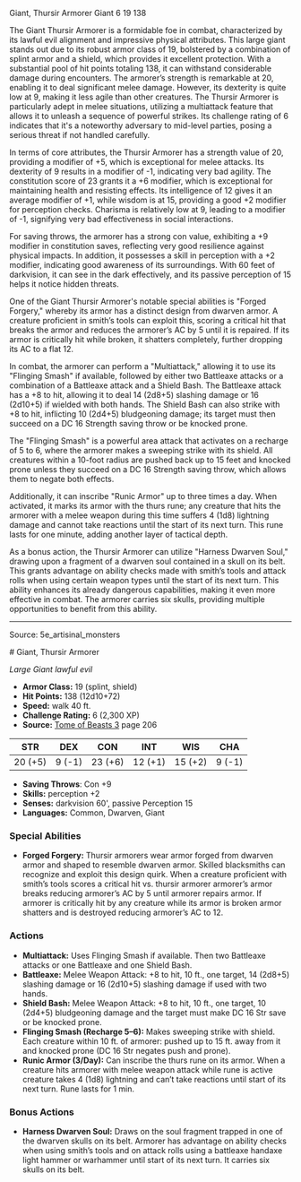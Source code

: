 <MonsterName/>Giant, Thursir Armorer</MonsterName>
<CreatureType/>Giant</CreatureType>
<CR/>6</CR>
<AC/>19</AC>
<HP/>138</HP>
<summary>The Giant Thursir Armorer is a formidable foe in combat, characterized by its lawful evil alignment and impressive physical attributes. This large giant stands out due to its robust armor class of 19, bolstered by a combination of splint armor and a shield, which provides it excellent protection. With a substantial pool of hit points totaling 138, it can withstand considerable damage during encounters. The armorer’s strength is remarkable at 20, enabling it to deal significant melee damage. However, its dexterity is quite low at 9, making it less agile than other creatures. The Thursir Armorer is particularly adept in melee situations, utilizing a multiattack feature that allows it to unleash a sequence of powerful strikes. Its challenge rating of 6 indicates that it's a noteworthy adversary to mid-level parties, posing a serious threat if not handled carefully.</summary>

<detail>

In terms of core attributes, the Thursir Armorer has a strength value of 20, providing a modifier of +5, which is exceptional for melee attacks. Its dexterity of 9 results in a modifier of -1, indicating very bad agility. The constitution score of 23 grants it a +6 modifier, which is exceptional for maintaining health and resisting effects. Its intelligence of 12 gives it an average modifier of +1, while wisdom is at 15, providing a good +2 modifier for perception checks. Charisma is relatively low at 9, leading to a modifier of -1, signifying very bad effectiveness in social interactions. 

For saving throws, the armorer has a strong con value, exhibiting a +9 modifier in constitution saves, reflecting very good resilience against physical impacts. In addition, it possesses a skill in perception with a +2 modifier, indicating good awareness of its surroundings. With 60 feet of darkvision, it can see in the dark effectively, and its passive perception of 15 helps it notice hidden threats.

One of the Giant Thursir Armorer's notable special abilities is "Forged Forgery," whereby its armor has a distinct design from dwarven armor. A creature proficient in smith’s tools can exploit this, scoring a critical hit that breaks the armor and reduces the armorer’s AC by 5 until it is repaired. If its armor is critically hit while broken, it shatters completely, further dropping its AC to a flat 12.

In combat, the armorer can perform a "Multiattack," allowing it to use its "Flinging Smash" if available, followed by either two Battleaxe attacks or a combination of a Battleaxe attack and a Shield Bash. The Battleaxe attack has a +8 to hit, allowing it to deal 14 (2d8+5) slashing damage or 16 (2d10+5) if wielded with both hands. The Shield Bash can also strike with +8 to hit, inflicting 10 (2d4+5) bludgeoning damage; its target must then succeed on a DC 16 Strength saving throw or be knocked prone.

The "Flinging Smash" is a powerful area attack that activates on a recharge of 5 to 6, where the armorer makes a sweeping strike with its shield. All creatures within a 10-foot radius are pushed back up to 15 feet and knocked prone unless they succeed on a DC 16 Strength saving throw, which allows them to negate both effects.

Additionally, it can inscribe "Runic Armor" up to three times a day. When activated, it marks its armor with the thurs rune; any creature that hits the armorer with a melee weapon during this time suffers 4 (1d8) lightning damage and cannot take reactions until the start of its next turn. This rune lasts for one minute, adding another layer of tactical depth.

As a bonus action, the Thursir Armorer can utilize "Harness Dwarven Soul," drawing upon a fragment of a dwarven soul contained in a skull on its belt. This grants advantage on ability checks made with smith’s tools and attack rolls when using certain weapon types until the start of its next turn. This ability enhances its already dangerous capabilities, making it even more effective in combat. The armorer carries six skulls, providing multiple opportunities to benefit from this ability.</detail>



---

Source: 5e_artisinal_monsters

<statblock>
# Giant, Thursir Armorer

*Large* *Giant* *lawful evil*

- **Armor Class:** 19 (splint, shield)
- **Hit Points:** 138 (12d10+72)
- **Speed:** walk 40 ft.
- **Challenge Rating:** 6 (2,300 XP)
- **Source:** [Tome of Beasts 3](https://koboldpress.com/kpstore/product/tome-of-beasts-3-for-5th-edition/) page 206

| STR | DEX | CON | INT | WIS | CHA |
| --- | --- | --- | --- | --- | --- |
| 20 (+5) | 9 (-1) | 23 (+6) | 12 (+1) | 15 (+2) | 9 (-1) |

- **Saving Throws**: Con +9
- **Skills:** perception +2
- **Senses:** darkvision 60', passive Perception 15
- **Languages:** Common, Dwarven, Giant

### Special Abilities

- **Forged Forgery:** Thursir armorers wear armor forged from dwarven armor and shaped to resemble dwarven armor. Skilled blacksmiths can recognize and exploit this design quirk. When a creature proficient with smith’s tools scores a critical hit vs. thursir armorer armorer’s armor breaks reducing armorer’s AC by 5 until armorer repairs armor. If armorer is critically hit by any creature while its armor is broken armor shatters and is destroyed reducing armorer’s AC to 12.

### Actions

- **Multiattack:** Uses Flinging Smash if available. Then two Battleaxe attacks or one Battleaxe and one Shield Bash.
- **Battleaxe:** Melee Weapon Attack: +8 to hit, 10 ft., one target, 14 (2d8+5) slashing damage or 16 (2d10+5) slashing damage if used with two hands.
- **Shield Bash:** Melee Weapon Attack: +8 to hit, 10 ft., one target, 10 (2d4+5) bludgeoning damage and the target must make DC 16 Str save or be knocked prone.
- **Flinging Smash (Recharge 5–6):** Makes sweeping strike with shield. Each creature within 10 ft. of armorer: pushed up to 15 ft. away from it and knocked prone (DC 16 Str negates push and prone).
- **Runic Armor (3/Day):** Can inscribe the thurs rune on its armor. When a creature hits armorer with melee weapon attack while rune is active creature takes 4 (1d8) lightning and can’t take reactions until start of its next turn. Rune lasts for 1 min.

### Bonus Actions

- **Harness Dwarven Soul:** Draws on the soul fragment trapped in one of the dwarven skulls on its belt. Armorer has advantage on ability checks when using smith’s tools and on attack rolls using a battleaxe handaxe light hammer or warhammer until start of its next turn. It carries six skulls on its belt.


</statblock>


